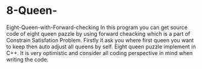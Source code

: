 # 8-Queen-
Eight-Queen-with-Forward-checking In this program you can get source code of eight queen pazzle by using forward cheacking which is a part of Constrain Satisfation Problem. Firstly it ask you where first queen you want to keep then auto adjust all queens by self.
Eight queen puzzle implement in C++.
It is very optimistic and consider all coding perspective in mind when writing the code.
   
   
   
   
   
